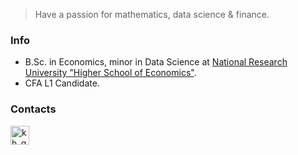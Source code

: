 > Have a passion for mathematics, data science & finance.

### Info
* B.Sc. in Economics, minor in Data Science at [National Research University "Higher School of Economics"](https://www.hse.ru/en/). 
* CFA L1 Candidate.

### Contacts
[<img align="left" alt="kh_gleb" width="30px" src="https://cdns.iconmonstr.com/wp-content/assets/preview/2012/240/iconmonstr-linkedin-3.png"/>](https://www.linkedin.com/in/khaykingleb)
